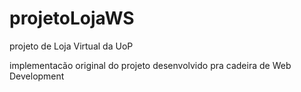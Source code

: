 # projetoLojaWS
projeto de Loja Virtual da UoP

implementacão original do projeto desenvolvido pra cadeira de Web Development 
